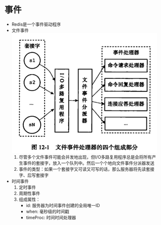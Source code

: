# 事件

- Redis是一个事件驱动程序
- 文件事件
    ![xx](https://raw.githubusercontent.com/erenming/reading-books/master/implement-of-redis/images/WX20190515-144534@2x.png)
    1. 尽管多个文件事件可能会并发地出现，但I/O多路复用程序总是会将所有产生事件的套接字，放入一个队列中。然后一个个地向文件事件分派器发送
    2. 事件的类型：如果一个套接字又可读又可写的话，那么服务器将先读套接字、后写套接字
- 时间事件
    1. 定时事件
    2. 周期性事件
    3. 组成属性：
        - id: 服务器为时间事件创建的全局唯一ID
        - when: 毫秒级的时间戳
        - timeProc: 时间时间处理器